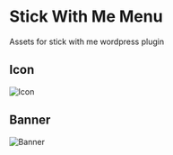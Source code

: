 # Stick With Me Menu
Assets for stick with me wordpress plugin

## Icon
![Icon](icon.png)

## Banner
![Banner](banner-755-250.png)
